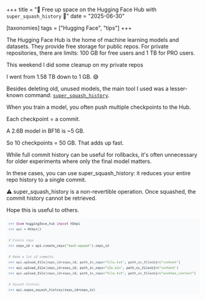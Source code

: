 +++
title = "🧰 Free up space on the Hugging Face Hub with `super_squash_history` 🧹"
date = "2025-06-30"

[taxonomies]
tags = ["Hugging Face", "tips"]
+++

The Hugging Face Hub is the home of machine learning models and datasets.
They provide free storage for public repos.
For private repositories, there are limits: 100 GB for free users and 1 TB for PRO users.

This weekend I did some cleanup on my private repos

I went from 1.58 TB down to 1 GB. 😅

Besides deleting old, unused models, the main tool I used was a lesser-known command:
[`super_squash_history`](https://huggingface.co/docs/hub/en/storage-limits#super-squash-your-repository-using-the-api).

When you train a model, you often push multiple checkpoints to the Hub.

Each checkpoint = a commit.

A 2.6B model in BF16 is ~5 GB.

So 10 checkpoints = 50 GB. That adds up fast.

While full commit history can be useful for rollbacks, it's often unnecessary for older experiments where only the final model matters.

In these cases, you can use super_squash_history: it reduces your entire repo history to a single commit.

⚠️ super_squash_history is a non-revertible operation. Once squashed, the commit history cannot be retrieved.

Hope this is useful to others.

![hf_super_squash_history](hf_super_squash_history.jpeg)